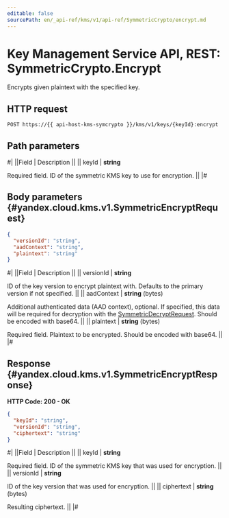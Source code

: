 ```yaml
---
editable: false
sourcePath: en/_api-ref/kms/v1/api-ref/SymmetricCrypto/encrypt.md
---
```


# Key Management Service API, REST: SymmetricCrypto.Encrypt

Encrypts given plaintext with the specified key.

## HTTP request

```
POST https://{{ api-host-kms-symcrypto }}/kms/v1/keys/{keyId}:encrypt
```

## Path parameters

#|
||Field | Description ||
|| keyId | **string**

Required field. ID of the symmetric KMS key to use for encryption. ||
|#

## Body parameters {#yandex.cloud.kms.v1.SymmetricEncryptRequest}

```json
{
  "versionId": "string",
  "aadContext": "string",
  "plaintext": "string"
}
```

#|
||Field | Description ||
|| versionId | **string**

ID of the key version to encrypt plaintext with.
Defaults to the primary version if not specified. ||
|| aadContext | **string** (bytes)

Additional authenticated data (AAD context), optional.
If specified, this data will be required for decryption with the [SymmetricDecryptRequest](/docs/kms/api-ref/SymmetricCrypto/decrypt#yandex.cloud.kms.v1.SymmetricDecryptRequest).
Should be encoded with base64. ||
|| plaintext | **string** (bytes)

Required field. Plaintext to be encrypted.
Should be encoded with base64. ||
|#

## Response {#yandex.cloud.kms.v1.SymmetricEncryptResponse}

**HTTP Code: 200 - OK**

```json
{
  "keyId": "string",
  "versionId": "string",
  "ciphertext": "string"
}
```

#|
||Field | Description ||
|| keyId | **string**

Required field. ID of the symmetric KMS key that was used for encryption. ||
|| versionId | **string**

ID of the key version that was used for encryption. ||
|| ciphertext | **string** (bytes)

Resulting ciphertext. ||
|#